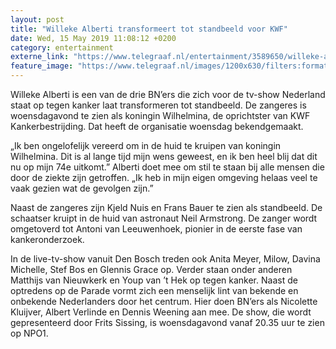 ```yaml
---
layout: post
title: "Willeke Alberti transformeert tot standbeeld voor KWF"
date: Wed, 15 May 2019 11:08:12 +0200
category: entertainment
externe_link: "https://www.telegraaf.nl/entertainment/3589650/willeke-alberti-transformeert-tot-standbeeld-voor-kwf"
feature_image: "https://www.telegraaf.nl/images/1200x630/filters:format(jpeg):quality(80)/cdn-kiosk-api.telegraaf.nl/04a32c74-76f1-11e9-9abf-0255c322e81b.jpg"
---
```


<p class="intro">Willeke Alberti is een van de drie BN’ers die zich voor de tv-show Nederland staat op tegen kanker laat transformeren tot standbeeld. De zangeres is woensdagavond te zien als koningin Wilhelmina, de oprichtster van KWF Kankerbestrijding. Dat heeft de organisatie woensdag bekendgemaakt.</p> <p>„Ik ben ongelofelijk vereerd om in de huid te kruipen van koningin Wilhelmina. Dit is al lange tijd mijn wens geweest, en ik ben heel blij dat dit nu op mijn 74e uitkomt.” Alberti doet mee om stil te staan bij alle mensen die door de ziekte zijn getroffen. „Ik heb in mijn eigen omgeving helaas veel te vaak gezien wat de gevolgen zijn.”</p><p>Naast de zangeres zijn Kjeld Nuis en Frans Bauer te zien als standbeeld. De schaatser kruipt in de huid van astronaut Neil Armstrong. De zanger wordt omgetoverd tot Antoni van Leeuwenhoek, pionier in de eerste fase van kankeronderzoek.</p><p>In de live-tv-show vanuit Den Bosch treden ook Anita Meyer, Milow, Davina Michelle, Stef Bos en Glennis Grace op. Verder staan onder anderen Matthijs van Nieuwkerk en Youp van ’t Hek op tegen kanker. Naast de optredens op de Parade vormt zich een menselijk lint van bekende en onbekende Nederlanders door het centrum. Hier doen BN’ers als Nicolette Kluijver, Albert Verlinde en Dennis Weening aan mee. De show, die wordt gepresenteerd door Frits Sissing, is woensdagavond vanaf 20.35 uur te zien op NPO1.</p>
